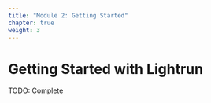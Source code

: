 ```yaml
---
title: "Module 2: Getting Started"
chapter: true
weight: 3
---
```


# Getting Started with Lightrun

TODO: Complete